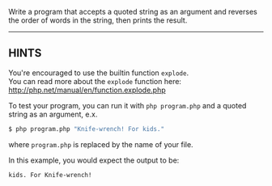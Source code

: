 Write a program that accepts a quoted string as an argument and reverses the order of words in the string, then prints the result.

-----------------
## HINTS

You're encouraged to use the builtin function `explode`.  
You can read more about the `explode` function here: http://php.net/manual/en/function.explode.php

To test your program, you can run it with `php program.php` and a quoted string as an argument, e.x.

```sh
$ php program.php "Knife-wrench! For kids."
```

where `program.php` is replaced by the name of your file.

In this example, you would expect the output to be:

```$sh
kids. For Knife-wrench!
```